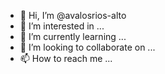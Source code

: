 - 👋 Hi, I’m @avalosrios-alto
- 👀 I’m interested in ...
- 🌱 I’m currently learning ...
- 💞️ I’m looking to collaborate on ...
- 📫 How to reach me ...

<!---
avalosrios-alto/avalosrios-alto is a ✨ special ✨ repository because its `README.md` (this file) appears on your GitHub profile.
You can click the Preview link to take a look at your changes.
--->
